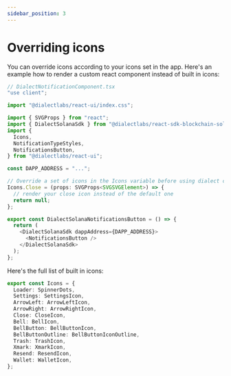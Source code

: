 ```yaml
---
sidebar_position: 3
---
```


# Overriding icons

You can override icons according to your icons set in the app. Here's an example how to render a custom react component instead of built in icons:

```typescript
// DialectNotificationComponent.tsx
"use client";

import "@dialectlabs/react-ui/index.css";

import { SVGProps } from "react";
import { DialectSolanaSdk } from "@dialectlabs/react-sdk-blockchain-solana";
import {
  Icons,
  NotificationTypeStyles,
  NotificationsButton,
} from "@dialectlabs/react-ui";

const DAPP_ADDRESS = "...";

// Override a set of icons in the Icons variable before using dialect component
Icons.Close = (props: SVGProps<SVGSVGElement>) => {
  // render your close icon instead of the default one
  return null;
};

export const DialectSolanaNotificationsButton = () => {
  return (
    <DialectSolanaSdk dappAddress={DAPP_ADDRESS}>
      <NotificationsButton />
    </DialectSolanaSdk>
  );
};
```

Here's the full list of built in icons:

```typescript
export const Icons = {
  Loader: SpinnerDots,
  Settings: SettingsIcon,
  ArrowLeft: ArrowLeftIcon,
  ArrowRight: ArrowRightIcon,
  Close: CloseIcon,
  Bell: BellIcon,
  BellButton: BellButtonIcon,
  BellButtonOutline: BellButtonIconOutline,
  Trash: TrashIcon,
  Xmark: XmarkIcon,
  Resend: ResendIcon,
  Wallet: WalletIcon,
};
```
